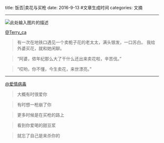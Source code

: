 title: 饭否|卖花与买枪
date: 2016-9-13  #文章生成时间
categories: 文摘


---

   ![此处输入图片的描述][1]


[@Terry_ca](http://fanfou.com/statuses/VjN26qrYaaE)
> 有一次在地铁口遇见一个卖栀子花的老太太，满头银发，一口苏白。 我给外婆买花，就和她闲聊。 

> “阿婆，侬年纪那么大了干什么还出来卖花啦，辛苦伐。” 

> “哎哟，你不懂，今生卖花，来世漂亮。”

---
[@爱情病毒](http://fanfou.com/statuses/htF95JoAbCc)
> 大概有时很爱你 

> 有时想一枪崩了你 

> 更多时候是在买枪的路上 

> 看到你爱喝的甜豆浆 

> 就忘了自己是来杀你的


[1]: https://i.loli.net/2020/02/16/27ixvoeyABItUSV.jpg